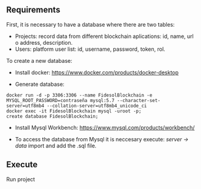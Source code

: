 ## Requirements

First, it is necessary to have a database where there are two tables:


* Projects: record data from different blockchain aplications: id, name, url o address, description.
* Users: platform user list: id, username, password, token, rol.

To create a new database:

* Install docker: https://www.docker.com/products/docker-desktop

* Generate database:

````
docker run -d -p 3306:3306 --name FidesolBlockchain -e MYSQL_ROOT_PASSWORD=contraseña mysql:5.7 --character-set-server=utf8mb4 --collation-server=utf8mb4_unicode_ci
docker exec -it FidesolBlockchain mysql -uroot -p;
create database FidesolBlockchain;
````  
* Install Mysql Workbench: https://www.mysql.com/products/workbench/

* To access the database from Mysql it is neccesary execute:
*server -> data* import and add the .sql file.


## Execute

Run project